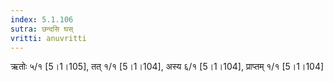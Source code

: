 ```yaml
---
index: 5.1.106
sutra: छन्दसि घस्
vritti: anuvritti
---
```


ऋतोः ५/१ [5।1।105], तत् १/१  [5।1।104], अस्य  ६/१ [5।1।104],  प्राप्तम्  १/१ [5।1।104]